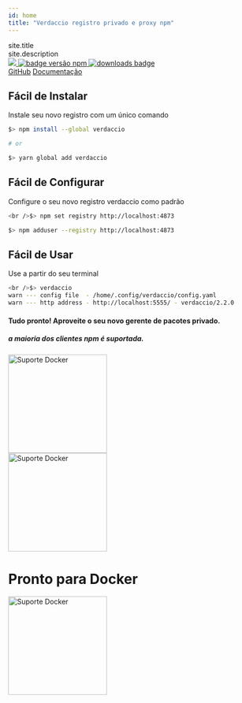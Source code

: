 ```yaml
---
id: home
title: "Verdaccio registro privado e proxy npm"
---
```



<div class="top-section-home">
    <div class="logo-section"></div>

<div class="title-section">
    site.title
</div>

<div class="subtitle-section">
    site.description
</div>

<div class="badges">
        <span>
                <a href="https://github.com/verdaccio/verdaccio">
                        <img src="https://img.shields.io/github/stars/verdaccio/verdaccio.svg?style=social&label=Star&maxAge=3600" style="max-width:100%;">
                </a>
        </span>
        <span>
                <a href="https://www.npmjs.org/package/verdaccio">
                        <img src="https://img.shields.io/npm/v/verdaccio.svg" alt="badge versão npm">
                </a>
        </span>
        <span>
                <a href="https://www.npmjs.org/package/verdaccio">
                        <img src="https://camo.githubusercontent.com/81e53cc0a99c3ae97709fa66232a5807c346c61e/687474703a2f2f696d672e736869656c64732e696f2f6e706d2f646d2f76657264616363696f2e737667" alt="downloads badge" data-canonical-src="http://img.shields.io/npm/dm/verdaccio.svg" style="max-width:100%;">
                </a>
        </span>
</div>

<div class="link-section">
  <a href="https://github.com/verdaccio" title="Projeto Verdaccio">GitHub</a> <a href="https://github.com/verdaccio/verdaccio/tree/master/wiki" title="Documentação">Documentação</a>
</div></div> 

## Fácil de Instalar

Instale seu novo registro com um único comando

```sh
$> npm install --global verdaccio

# or

$> yarn global add verdaccio

```

## Fácil de Configurar

Configure o seu novo registro verdaccio como padrão

```sh
<br />$> npm set registry http://localhost:4873

$> npm adduser --registry http://localhost:4873

```

## Fácil de Usar

Use a partir do seu terminal

```sh
<br />$> verdaccio
warn --- config file  - /home/.config/verdaccio/config.yaml
warn --- http address - http://localhost:5555/ - verdaccio/2.2.0

```

#### Tudo pronto! Aproveite o seu novo **gerente de pacotes privado**.

##### a maioria dos clientes npm é suportada.

<div class="client-support">
    <div class="client">
        <img src="css/icon/npm-logo.svg" alt="Suporte Docker" width="200"/>
    </div>
    <div class="client">
        <img src="css/icon/yarn-logo.svg" alt="Suporte Docker" width="200"/>
    </div>
</div>

<div class="section">
    <h1>
        Pronto para Docker
    </h1>
    <a href="https://github.com/verdaccio/verdaccio/blob/master/wiki/docker.md" target="_blank">
        <img src="css/icon/docker.jpeg" alt="Suporte Docker" width="200"/>
    </a>
</div>
